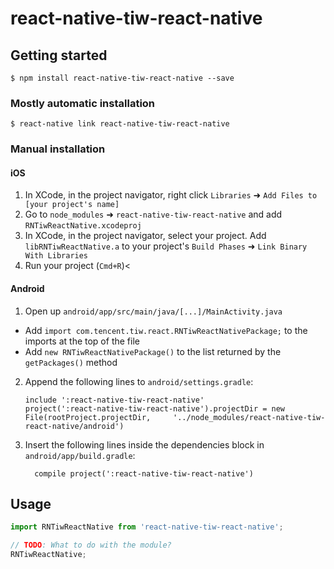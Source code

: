 
# react-native-tiw-react-native

## Getting started

`$ npm install react-native-tiw-react-native --save`

### Mostly automatic installation

`$ react-native link react-native-tiw-react-native`

### Manual installation


#### iOS

1. In XCode, in the project navigator, right click `Libraries` ➜ `Add Files to [your project's name]`
2. Go to `node_modules` ➜ `react-native-tiw-react-native` and add `RNTiwReactNative.xcodeproj`
3. In XCode, in the project navigator, select your project. Add `libRNTiwReactNative.a` to your project's `Build Phases` ➜ `Link Binary With Libraries`
4. Run your project (`Cmd+R`)<

#### Android

1. Open up `android/app/src/main/java/[...]/MainActivity.java`
  - Add `import com.tencent.tiw.react.RNTiwReactNativePackage;` to the imports at the top of the file
  - Add `new RNTiwReactNativePackage()` to the list returned by the `getPackages()` method
2. Append the following lines to `android/settings.gradle`:
  	```
  	include ':react-native-tiw-react-native'
  	project(':react-native-tiw-react-native').projectDir = new File(rootProject.projectDir, 	'../node_modules/react-native-tiw-react-native/android')
  	```
3. Insert the following lines inside the dependencies block in `android/app/build.gradle`:
  	```
      compile project(':react-native-tiw-react-native')
  	```
## Usage
```javascript
import RNTiwReactNative from 'react-native-tiw-react-native';

// TODO: What to do with the module?
RNTiwReactNative;
```
  